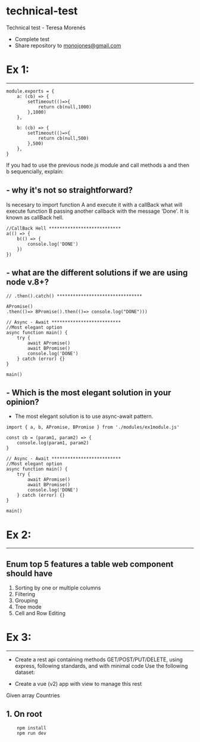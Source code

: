 # technical-test

Technical test - Teresa Morenés

- Complete test
- Share repository to monojones@gmail.com

# Ex 1:

---

```
module.exports = {
    a: (cb) => {
        setTimeout(()=>{
            return cb(null,1000)
        },1000)
    },

    b: (cb) => {
        setTimeout(()=>{
            return cb(null,500)
        },500)
    },
}
```

If you had to use the previous node.js module and call methods a and then b sequencially, explain:

## - why it's not so straightforward?

Is necesary to import function A and execute it with a callBack what will execute function B passing another callback with the message 'Done'. It is known as callBack hell.

```
//CallBack Hell ***************************
a(() => {
	b(() => {
		console.log('DONE')
	})
})
```

## - what are the different solutions if we are using node v.8+?
```
// .then().catch() ********************************

APromise()
.then(()=> BPromise().then(()=> console.log("DONE")))
```
```
// Async - Await **************************
//Most elegant option
async function main() {
	try {
		await APromise()
		await BPromise()
		console.log('DONE')
	} catch (error) {}
}

main()
```


## - Which is the most elegant solution in your opinion?

- The most elegant solution is to use async-await pattern.

```
import { a, b, APromise, BPromise } from './modules/ex1module.js'

const cb = (param1, param2) => {
	console.log(param1, param2)
}

// Async - Await **************************
//Most elegant option
async function main() {
	try {
		await APromise()
		await BPromise()
		console.log('DONE')
	} catch (error) {}
}

main()
```

# Ex 2:

---

## Enum top 5 features a table web component should have

1. Sorting by one or multiple columns
2. Filtering
3. Grouping
4. Tree mode
5. Cell and Row Editing

# Ex 3:

---

- Create a rest api containing methods GET/POST/PUT/DELETE, using express, following standards, and with minimal code
  Use the following dataset:

- Create a vue (v2) app with view to manage this rest

Given array Countries

## 1. On root
        npm install
        npm run dev


